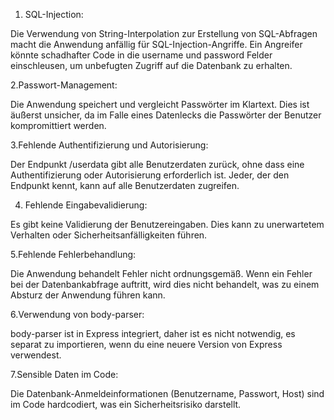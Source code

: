 1. SQL-Injection:

Die Verwendung von String-Interpolation zur Erstellung von SQL-Abfragen macht die Anwendung anfällig für SQL-Injection-Angriffe. 
Ein Angreifer könnte schadhafter Code in die username und password Felder einschleusen, um unbefugten Zugriff auf die Datenbank zu erhalten.

2.Passwort-Management:

Die Anwendung speichert und vergleicht Passwörter im Klartext. Dies ist äußerst unsicher, da im Falle eines Datenlecks die Passwörter der Benutzer kompromittiert werden.

3.Fehlende Authentifizierung und Autorisierung:

Der Endpunkt /userdata gibt alle Benutzerdaten zurück, ohne dass eine Authentifizierung oder Autorisierung erforderlich ist. 
Jeder, der den Endpunkt kennt, kann auf alle Benutzerdaten zugreifen.

4. Fehlende Eingabevalidierung:

Es gibt keine Validierung der Benutzereingaben. Dies kann zu unerwartetem Verhalten oder Sicherheitsanfälligkeiten führen.

5.Fehlende Fehlerbehandlung:

Die Anwendung behandelt Fehler nicht ordnungsgemäß. Wenn ein Fehler bei der Datenbankabfrage auftritt, wird dies nicht behandelt, was zu einem Absturz der Anwendung führen kann.

6.Verwendung von body-parser:

body-parser ist in Express integriert, daher ist es nicht notwendig, es separat zu importieren, wenn du eine neuere Version von Express verwendest.

7.Sensible Daten im Code:

Die Datenbank-Anmeldeinformationen (Benutzername, Passwort, Host) sind im Code hardcodiert, was ein Sicherheitsrisiko darstellt.
